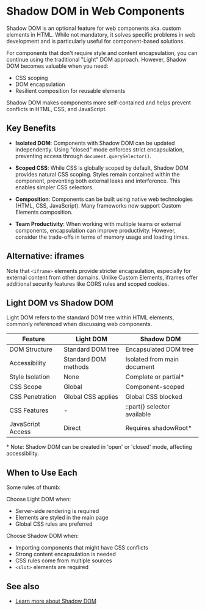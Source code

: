 # Shadow DOM in Web Components

Shadow DOM is an optional feature for web components aka.  custom elements in HTML.  While not mandatory, it solves
specific problems in web development and is particularly useful for component-based solutions.

For components that don't require style and content encapsulation, you can continue using the traditional "Light" DOM
approach.  However, Shadow DOM becomes valuable when you need:

* CSS scoping
* DOM encapsulation
* Resilient composition for reusable elements

Shadow DOM makes components more self-contained and helps prevent conflicts in HTML, CSS, and JavaScript.

## Key Benefits

* **Isolated DOM**: Components with Shadow DOM can be updated independently.  Using "closed" mode enforces strict
  encapsulation, preventing access through `document.querySelector()`.

* **Scoped CSS**: While CSS is globally scoped by default, Shadow DOM provides natural CSS scoping.  Styles remain
  contained within the component, preventing both external leaks and interference.  This enables simpler CSS selectors.

* **Composition**: Components can be built using native web technologies (HTML, CSS, JavaScript).  Many frameworks now
  support Custom Elements composition.

* **Team Productivity**: When working with multiple teams or external components, encapsulation can improve
  productivity.  However, consider the trade-offs in terms of memory usage and loading times.


## Alternative: iframes

Note that `<iframe>` elements provide stricter encapsulation, especially for external content from other domains.
Unlike Custom Elements, iframes offer additional security features like CORS rules and scoped cookies.


## Light DOM vs Shadow DOM

Light DOM refers to the standard DOM tree within HTML elements, commonly referenced when discussing web components.

| Feature           | Light DOM            | Shadow DOM                  |
| ----------------- | -------------------- | --------------------------- |
| DOM Structure     | Standard DOM tree    | Encapsulated DOM tree       |
| Accessibility     | Standard DOM methods | Isolated from main document |
| Style Isolation   | None                 | Complete or partial*        |
| CSS Scope         | Global               | Component-scoped            |
| CSS Penetration   | Global CSS applies   | Global CSS blocked          |
| CSS Features      | -                    | ::part() selector available |
| JavaScript Access | Direct               | Requires shadowRoot*        |

\* Note: Shadow DOM can be created in 'open' or 'closed' mode, affecting accessibility.


## When to Use Each

Some rules of thumb:

Choose Light DOM when:

* Server-side rendering is required
* Elements are styled in the main page
* Global CSS rules are preferred

Choose Shadow DOM when:

* Importing components that might have CSS conflicts
* Strong content encapsulation is needed
* CSS rules come from multiple sources
* `<slot>` elements are required


## See also

* [Learn more about Shadow DOM](https://web.dev/articles/shadowdom-v1)
